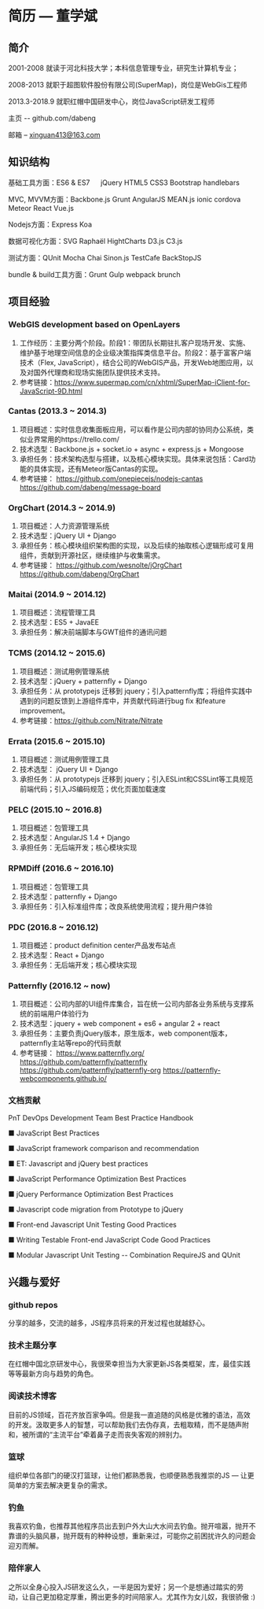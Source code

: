 # 简历 — 董学斌

## 简介
2001-2008  就读于河北科技大学；本科信息管理专业，研究生计算机专业；

2008-2013  就职于超图软件股份有限公司(SuperMap)，岗位是WebGis工程师

2013.3-2018.9  就职红帽中国研发中心，岗位JavaScript研发工程师

主页 --  github.com/dabeng 

邮箱 – xinguan413@163.com

## 知识结构
基础工具方面：ES6  & ES7  &emsp;  jQuery     HTML5     CSS3   Bootstrap   handlebars

MVC, MVVM方面：Backbone.js Grunt AngularJS  MEAN.js ionic   cordova  Meteor  React      Vue.js

Nodejs方面：Express  Koa  

数据可视化方面：SVG Raphaël    HightCharts    D3.js     C3.js       

测试方面：QUnit   Mocha   Chai     Sinon.js     TestCafe    BackStopJS

bundle & build工具方面：Grunt Gulp webpack brunch

## 项目经验
### WebGIS development based on OpenLayers
1) 工作经历：主要分两个阶段。阶段1：带团队长期驻扎客户现场开发、实施、维护基于地理空间信息的企业级决策指挥类信息平台。阶段2：基于富客户端技术（Flex, JavaScript），结合公司的WebGIS产品，开发Web地图应用，以及对国外代理商和现场实施团队提供技术支持。
2) 参考链接：https://www.supermap.com/cn/xhtml/SuperMap-iClient-for-JavaScript-9D.html

### Cantas (2013.3 ~ 2014.3)
1) 项目概述：实时信息收集面板应用，可以看作是公司内部的协同办公系统，类似业界常用的https://trello.com/
2) 技术选型：Backbone.js + socket.io + async + express.js + Mongoose
3) 承担任务：技术架构选型与搭建，以及核心模块实现。具体来说包括：Card功能的具体实现，还有Meteor版Cantas的实现。
4) 参考链接：
https://github.com/onepiecejs/nodejs-cantas  https://github.com/dabeng/message-board

### OrgChart (2014.3 ~ 2014.9)
1) 项目概述：人力资源管理系统
2) 技术选型：jQuery UI + Django
3) 承担任务：核心模块组织架构图的实现，以及后续的抽取核心逻辑形成可复用组件，贡献到开源社区，继续维护与收集需求。
4) 参考链接：
https://github.com/wesnolte/jOrgChart
https://github.com/dabeng/OrgChart

### Maitai (2014.9 ~ 2014.12)
1) 项目概述：流程管理工具
2) 技术选型：ES5 + JavaEE
3) 承担任务：解决前端脚本与GWT组件的通讯问题

### TCMS (2014.12 ~ 2015.6)
1) 项目概述：测试用例管理系统
2) 技术选型：jQuery + patternfly + Django
3) 承担任务：从 prototypejs 迁移到 jquery；引入patternfly库；将组件实践中遇到的问题反馈到上游组件库中，并贡献代码进行bug fix 和feature improvement。
4) 参考链接：https://github.com/Nitrate/Nitrate

### Errata (2015.6 ~ 2015.10)
1) 项目概述：测试用例管理工具
2) 技术选型： jQuery UI + Django
3) 承担任务：从 prototypejs 迁移到 jquery；引入ESLint和CSSLint等工具规范前端代码；引入JS编码规范；优化页面加载速度

### PELC (2015.10 ~ 2016.8)
1) 项目概述：包管理工具
2) 技术选型：AngularJS 1.4 + Django
3) 承担任务：无后端开发；核心模块实现

### RPMDiff (2016.6 ~ 2016.10)
1) 项目概述：包管理工具
2) 技术选型：patternfly + Django
3) 承担任务：引入标准组件库；改良系统使用流程；提升用户体验

### PDC (2016.8 ~ 2016.12)
1) 项目概述：product definition center产品发布站点
2) 技术选型：React + Django
3) 承担任务：无后端开发；核心模块实现

### Patternfly (2016.12 ~ now)
1) 项目概述：公司内部的UI组件库集合，旨在统一公司内部各业务系统与支撑系统的前端用户体验行为
2) 技术选型：jquery + web component + es6 + angular 2 + react
3) 承担任务：主要负责jQuery版本，原生版本，web component版本，patternfly主站等repo的代码贡献
4) 参考链接：
https://www.patternfly.org/
https://github.com/patternfly/patternfly
https://github.com/patternfly/patternfly-org
https://patternfly-webcomponents.github.io/

### 文档贡献
PnT DevOps Development Team Best Practice Handbook

■	JavaScript Best Practices

■	JavaScript framework comparison and recommendation

■	ET: Javascript and jQuery best practices

■	JavaScript Performance Optimization Best Practices

■	jQuery Performance Optimization Best Practices 

■	Javascript code migration from Prototype to jQuery

■	Front-end Javascript Unit Testing Good Practices

■	Writing Testable Front-end JavaScript Code Good Practices

■	Modular Javascript Unit Testing -- Combination RequireJS and QUnit

## 兴趣与爱好
### github repos
分享的越多，交流的越多，JS程序员将来的开发过程也就越舒心。
### 技术主题分享
在红帽中国北京研发中心，我很荣幸担当为大家更新JS各类框架，库，最佳实践等等最新方向与趋势的角色。
### 阅读技术博客
目前的JS领域，百花齐放百家争鸣。但是我一直追随的风格是优雅的语法，高效的开发。汲取更多人的智慧，可以帮助我们去伪存真，去粗取精，而不是随声附和，被所谓的“主流平台”牵着鼻子走而丧失客观的辨别力。
### 篮球
组织单位各部门的硬汉打篮球，让他们都熟悉我，也顺便熟悉我推崇的JS — 让更简单的方案去解决更复杂的需求。
### 钓鱼
我喜欢钓鱼，也推荐其他程序员出去到户外大山大水间去钓鱼。抛开喧嚣，抛开不靠谱的头脑风暴，抛开既有的种种设想，重新来过，可能你之前困扰许久的问题会迎刃而解。
### 陪伴家人
之所以全身心投入JS研发这么久，一半是因为爱好；另一个是想通过踏实的劳动，让自己更加稳定厚重，腾出更多的时间陪家人。尤其作为女儿奴，我很骄傲 :)

